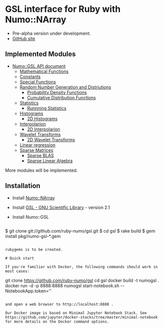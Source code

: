 # GSL interface for Ruby with Numo::NArray

* Pre-alpha version under development.
* [GitHub site](https://github.com/ruby-numo/gsl)

## Implemented Modules

* [Numo::GSL API document](http://ruby-numo.github.io/gsl/doc/)
  * [Mathematical Functions](http://ruby-numo.github.io/gsl/doc/Numo/GSL.html)
  * [Constants](http://ruby-numo.github.io/gsl/doc/Numo/GSL/Const.html)
  * [Special Functions](http://ruby-numo.github.io/gsl/doc/Numo/GSL/Sf.html)
  * [Random Number Generation and Distriutions](http://ruby-numo.github.io/gsl/doc/Numo/GSL/Rng.html)
    * [Probability Density Functions](http://ruby-numo.github.io/gsl/doc/Numo/GSL/Ran.html)
    * [Cumulative Distribution Functions](http://ruby-numo.github.io/gsl/doc/Numo/GSL/Cdf.html)
  * [Statistics](http://ruby-numo.github.io/gsl/doc/Numo/GSL/Stats.html)
    * [Runnning Statistics](http://ruby-numo.github.io/gsl/doc/Numo/GSL/Rstat.html)
  * [Histograms](http://ruby-numo.github.io/gsl/doc/Numo/GSL/Histogram.html)
    * [2D Histograms](http://ruby-numo.github.io/gsl/doc/Numo/GSL/Histogram2D.html)
  * [Interpolarion](http://ruby-numo.github.io/gsl/doc/Numo/GSL/Spline.html)
    * [2D Interpolarion](http://ruby-numo.github.io/gsl/doc/Numo/GSL/Spline2D.html)
  * [Wavelet Transforms](http://ruby-numo.github.io/gsl/doc/Numo/GSL/Wavelet.html)
    * [2D Wavelet Transforms](http://ruby-numo.github.io/gsl/doc/Numo/GSL/Wavelet2D.html)
  * [Linear regression](http://ruby-numo.github.io/gsl/doc/Numo/GSL/Fit.html)
  * [Sparse Matrices](http://ruby-numo.github.io/gsl/doc/Numo/GSL/SpMatrix.html)
    * [Sparse BLAS](http://ruby-numo.github.io/gsl/doc/Numo/GSL/SpBlas.html)
    * [Sparse Linear Algebra](http://ruby-numo.github.io/gsl/doc/Numo/GSL/SpLinalg.html)

More modules will be implemented.

## Installation

* Install [Numo::NArray](https://github.com/ruby-numo/narray)
* Install [GSL - GNU Scientific Library](http://www.gnu.org/software/gsl/) - version 2.1

* Install Numo::GSL
  ```shell
$ git clone git://github.com/ruby-numo/gsl.git
$ cd gsl
$ rake build
$ gem install pkg/numo-gsl-*.gem
```

rubygems is to be created.

# Quick start

If you're familiar with Docker, the following commands should work in most cases:

```
git clone https://github.com/ruby-numo/gsl
cd gsl
docker build -t numogsl .
docker run -d -p 8888:8888 numogsl start-notebook.sh --NotebookApp.token=''
```

and open a web browser to http://localhost:8888 .

Our Docker image is based on Minimal Jupyter Notebook Stack. See https://github.com/jupyter/docker-stacks/tree/master/minimal-notebook for more details on the Docker command options.
